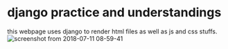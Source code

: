 # django practice and understandings
this webpage uses django to render html files as well as js and css stuffs.
![screenshot from 2018-07-11 08-59-41](https://user-images.githubusercontent.com/36894305/42573010-f7960506-84e8-11e8-8def-1785b3bde82e.png)

